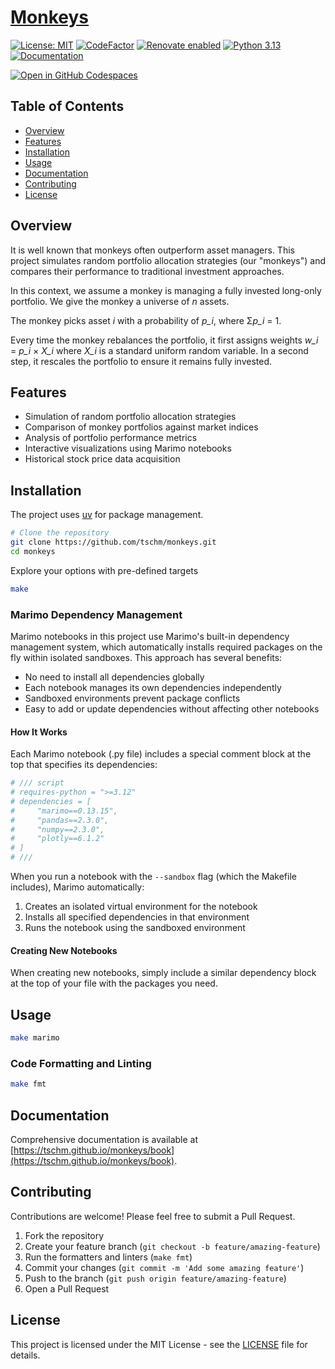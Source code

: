 # [Monkeys](https://tschm.github.io/monkeys/book)

[![License: MIT](https://img.shields.io/badge/License-MIT-yellow.svg)](LICENSE)
[![CodeFactor](https://www.codefactor.io/repository/github/tschm/monkeys/badge)](https://www.codefactor.io/repository/github/tschm/monkeys)
[![Renovate enabled](https://img.shields.io/badge/renovate-enabled-brightgreen.svg)](https://github.com/renovatebot/renovate)
[![Python 3.13](https://img.shields.io/badge/python-3.13-blue.svg)](https://www.python.org/downloads/release/python-3130/)
[![Documentation](https://img.shields.io/badge/docs-latest-brightgreen.svg)](https://tschm.github.io/monkeys/book)

[![Open in GitHub Codespaces](https://github.com/codespaces/badge.svg)](https://codespaces.new/tschm/monkeys)

## Table of Contents

- [Overview](#overview)
- [Features](#features)
- [Installation](#installation)
- [Usage](#usage)
- [Documentation](#documentation)
- [Contributing](#contributing)
- [License](#license)

## Overview

It is well known that monkeys often outperform asset managers. This project simulates
random portfolio allocation strategies (our "monkeys") and compares their performance
to traditional investment approaches.

In this context, we assume a monkey is managing a fully invested long-only portfolio.
We give the monkey a universe of *n* assets.

The monkey picks asset *i* with a probability of *p_i*, where Σ*p_i* = 1.

Every time the monkey rebalances the portfolio, it first assigns weights
*w_i* = *p_i* × *X_i* where *X_i* is a standard uniform random variable. In a second
step, it rescales the portfolio to ensure it remains fully invested.

## Features

- Simulation of random portfolio allocation strategies
- Comparison of monkey portfolios against market indices
- Analysis of portfolio performance metrics
- Interactive visualizations using Marimo notebooks
- Historical stock price data acquisition

## Installation

The project uses [uv](https://github.com/astral-sh/uv) for package management.

```bash
# Clone the repository
git clone https://github.com/tschm/monkeys.git
cd monkeys
```

Explore your options with pre-defined targets

```bash
make
```

### Marimo Dependency Management

Marimo notebooks in this project use Marimo's built-in dependency management system,
which automatically installs required packages on the fly within isolated sandboxes.
This approach has several benefits:

- No need to install all dependencies globally
- Each notebook manages its own dependencies independently
- Sandboxed environments prevent package conflicts
- Easy to add or update dependencies without affecting other notebooks

#### How It Works

Each Marimo notebook (.py file) includes a special comment block at the top that
specifies its dependencies:

```python
# /// script
# requires-python = ">=3.12"
# dependencies = [
#     "marimo==0.13.15",
#     "pandas==2.3.0",
#     "numpy==2.3.0",
#     "plotly==6.1.2"
# ]
# ///
```

When you run a notebook with the `--sandbox` flag (which the Makefile includes),
Marimo automatically:

1. Creates an isolated virtual environment for the notebook
2. Installs all specified dependencies in that environment
3. Runs the notebook using the sandboxed environment

#### Creating New Notebooks

When creating new notebooks, simply include a similar dependency block at the top
of your file with the packages you need.

## Usage

```bash
make marimo
```

### Code Formatting and Linting

```bash
make fmt
```

## Documentation

Comprehensive documentation is available at
[https://tschm.github.io/monkeys/book](https://tschm.github.io/monkeys/book).

## Contributing

Contributions are welcome! Please feel free to submit a Pull Request.

1. Fork the repository
2. Create your feature branch
   (`git checkout -b feature/amazing-feature`)
3. Run the formatters and linters (`make fmt`)
4. Commit your changes
   (`git commit -m 'Add some amazing feature'`)
5. Push to the branch
   (`git push origin feature/amazing-feature`)
6. Open a Pull Request

## License

This project is licensed under the
MIT License - see the [LICENSE](LICENSE) file for details.
